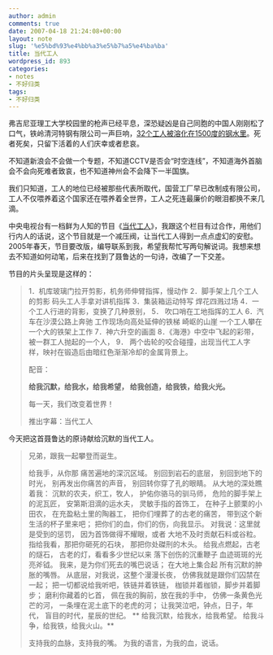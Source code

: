 ```yaml
---
author: admin
comments: true
date: 2007-04-18 21:24:08+00:00
layout: note
slug: '%e5%bd%93%e4%bb%a3%e5%b7%a5%e4%ba%ba'
title: 当代工人
wordpress_id: 893
categories:
- notes
- 不好归类
tags:
- 不好归类
---
```


弗吉尼亚理工大学校园里的枪声已经平息，深恐疑凶是自己同胞的中国人刚刚松了口气，铁岭清河特钢有限公司一声巨响，[32个工人被溶化在1500度的钢水里](http://news.sina.com.cn/c/2007-04-19/023512811930.shtml)。死者死矣，只留下活着的人们庆幸或者悲哀。

不知道新浪会不会做一个专题，不知道CCTV是否会“时空连线”，不知道海外首脑会不会向死难者致哀，也不知道神州会不会降下一半国旗。

我们只知道，工人的地位已经被那些代表所取代，国营工厂早已改制成有限公司，工人不仅喂养着这个国家还在喂养着全世界，工人之死连最廉价的眼泪都换不来几滴。

中央电视台有一档鲜为人知的节目《[当代工人](http://www.cctv.com/program/ddgr/01/index.shtml)》，我跟这个栏目有过合作，用他们行内人的话说，这个节目就是一个减压阀，让当代工人得到一点点虚幻的安慰。2005年春天，节目要改版，编导联系到我，希望我帮忙写两句解说词。我想来想去不知道如何动笔，后来在找到了聂鲁达的一句诗，改编了一下交差。

节目的片头呈现是这样的：





<blockquote>1．机库玻璃门拉开剪影，机务师伸臂指挥，慢动作
2．脚手架上几个工人的剪影 码头工人手拿对讲机指挥
3．集装箱运动特写 焊花四溅过场
4．一个工人行进的背影，变换了几种景别，
5． 吹口哨在工地指挥的工人
6．汽车在沙漠公路上奔驰 工作现场向高处延伸的铁梯
    崎岖的山崖 一个工人攀在一个大的铁架上工作
7．神六升空的画面
8．《海港》中空中飞起的彩带，被一群工人抛起的一个人，
9． 两个齿轮的咬合碰撞，出现当代工人字样，映衬在锻造后由暗红色渐渐冷却的金属背景上。

配音：

**给我沉默，给我水，给我希望，
给我创造，给我铁，给我火光。**

每一天，我们改变着世界！

推出字幕：当代工人</blockquote>



今天把这首聂鲁达的原诗献给沉默的当代工人。





<blockquote>兄弟，跟我一起攀登而诞生。

给我手，从你那
痛苦遍地的深沉区域。
别回到岩石的底层，
别回到地下的时光，
别再发出你痛苦的声音，
别回转你穿了孔的眼睛。
从大地的深处瞧着我：
沉默的农夫，织工，牧人，
护佑你骆马的驯马师，
危险的脚手架上的泥瓦匠，
安第斯泪滴的运水夫，
灵敏手指的首饰工，
在种子上颤栗的小田农，
在充盈粘土里的陶器工，
把你们埋葬了的古老的痛苦，
带到这个新生活的杯子里来吧；
把你们的血，你们的伤，向我显示。
对我说：这里就是受到的惩罚，
因为首饰做得不耀眼，或者
大地不及时贡献石料或谷粒。
指给我看，那把你砸死的石块，
那把你处磔刑的木头。
给我点燃起，古老的燧石，
古老的灯，看看多少世纪以来
落下创伤的沉重鞭子
血迹斑斑的光亮斧钺。
我来，是为你们死去的嘴巴说话；
在大地上集合起
所有沉默的肿胀的嘴唇。
从底层，对我说，这整个漫漫长夜，
仿佛我就是跟你们囚禁在一起；
把一切都说给我听吧，铁链并着铁链，
枷锁并着枷锁，脚步并着脚步；
磨利你藏着的匕首，
佩在我的胸前，放在我的手中，
仿佛一条黄色光芒的河，
一条埋在泥土底下的老虎的河；
让我哭泣吧，钟点，日子，年代，
盲目的时代，星辰的世纪。
**
给我沉默，给我水，给我希望。
给我斗争，给我铁，给我火山。**

支持我的血脉，支持我的嘴。
为我的语言，为我的血，说话。</blockquote>




